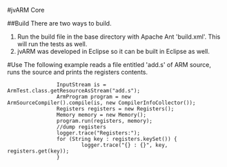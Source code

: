 #jvARM Core

##Build
There are two ways to build. 
1. Run the build file in the base directory with Apache Ant 'build.xml'. This will run the tests as well.
2. jvARM was developed in Eclipse so it can be built in Eclipse as well.

#Use
The following example reads a file entitled 'add.s' of ARM source, runs the source and prints the registers contents.
```
                InputStream is = ArmTest.class.getResourceAsStream("add.s");
                ArmProgram program = new ArmSourceCompiler().compile(is, new CompilerInfoCollector());
                Registers registers = new Registers();
                Memory memory = new Memory();
                program.run(registers, memory);
                //dump registers
                logger.trace("Registers:");
                for (String key : registers.keySet()) {
                        logger.trace("{} : {}", key, registers.get(key));
                }
```
